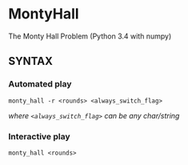 # MontyHall
The Monty Hall Problem (Python 3.4 with numpy)

## SYNTAX

### Automated play

```monty_hall -r <rounds> <always_switch_flag>```

*where ```<always_switch_flag>``` can be any char/string*

### Interactive play

```monty_hall <rounds>```
